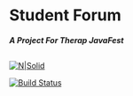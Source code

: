 # **Student Forum**
##### _A Project For Therap JavaFest_
##
[![N|Solid](https://spring.io/images/spring-logo-9146a4d3298760c2e7e49595184e1975.svg)](https://nodesource.com/products/nsolid)

[![Build Status](https://travis-ci.org/joemccann/dillinger.svg?branch=master)](https://travis-ci.org/joemccann/dillinger)
